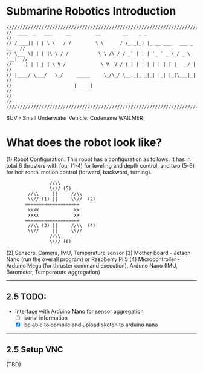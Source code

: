 # Submarine Robotics Introduction
```
/////////////////////////////////////////////////////////////////////////////
//  ____  _   ___     __         __        __    _ _                       //
// / ___|| | | \ \   / /         \ \      / /_ _(_) |_ __ ___   ___ _ __   //
// \___ \| | | |\ \ / /           \ \ /\ / / _` | | | '_ ` _ \ / _ \ '__|  //
//  ___) | |_| | \ V /             \ V  V / (_| | | | | | | | |  __/ |     //
// |____/ \___/   \_/     _____     \_/\_/ \__,_|_|_|_| |_| |_|\___|_|     //
//                       |_____|                                           //
//                                                                         //
/////////////////////////////////////////////////////////////////////////////
```
SUV - Small Underwater Vehicle. Codename WAILMER
# What does the robot look like?
(1) Robot Configuration: This robot has a configuration as follows. It has in total 6 thrusters with four (1-4) for leveling and depth control, and two (5-6) for horizontal motion control (forward, backward, turning). 
                  
                    //\\
                    \\// (5)
            //\\     ||     //\\
            \\// (1) ||     \\//  (2)
           ====================
            xxxx             xx
            xxxx             xx  
           ==================== 
            //\\ (3) ||     //\\  (4)
            \\//     ||     \\//
                    //\\
                    \\// (6)

(2) Sensors: Camera, IMU, Temperature sensor
(3) Mother Board - Jetson Nano (run the overall program) or Raspberry Pi 5 
(4) Microcontroller - Arduino Mega (for thruster command execution), Arduno Nano (IMU, Barometer, Temperature aggregation)

---
## 2.5 TODO:
- interface with Arduino Nano for sensor aggregation
   - [ ] serial information
   - [x] ~~be able to compile and upload sketch to arduino nano~~

---
## 2.5 Setup VNC
(TBD)